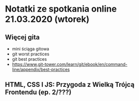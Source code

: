 # Notatki ze spotkania online 21.03.2020 (wtorek)

## Więcej gita
 - mini ściąga gitowa 
- git worst practices
- git best practices
- https://www.git-tower.com/learn/git/ebook/en/command-line/appendix/best-practices

## HTML, CSS I JS: Przygoda z Wielką Trójcą Frontendu (ep. 2/???)